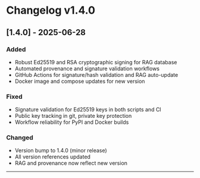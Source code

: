 # Changelog v1.4.0

## [1.4.0] - 2025-06-28

### Added
- Robust Ed25519 and RSA cryptographic signing for RAG database
- Automated provenance and signature validation workflows
- GitHub Actions for signature/hash validation and RAG auto-update
- Docker image and compose updates for new version

### Fixed
- Signature validation for Ed25519 keys in both scripts and CI
- Public key tracking in git, private key protection
- Workflow reliability for PyPI and Docker builds

### Changed
- Version bump to 1.4.0 (minor release)
- All version references updated
- RAG and provenance now reflect new version

--- 